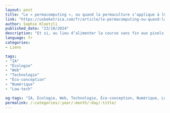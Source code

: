 ```yaml
---
layout: post
title: "Le « permacomputing », ou quand la permaculture s’applique à l&#039;informatique"
link: "https://usbeketrica.com/fr/article/le-permacomputing-ou-quand-la-permaculture-s-applique-a-l-informatique"
author: Sophie Kloetzli
published_date: "23/10/2024"
description: "Et si, au lieu d’alimenter la course sans fin aux pixels et à la puissance de calcul, on imaginait des outils numériques sous contrainte (planétaire) ? C’est la mission d’Octobre numérique, festival dont Usbek & Rica est partenaire, en explorant la notion émergente de « permacomputing » – soit la permaculture appliquée à l’informatique."
language: fr
categories:
- Liens

tags:
- "IA"
- "Écologie"
- "Web"
- "Technologie"
- "Éco-conception"
- "Numérique"
- "Low-tech"

og-tags: "IA, Écologie, Web, Technologie, Éco-conception, Numérique, Low-tech"
permalink: /:categories/:year/:month/:day/:title/
---
```

